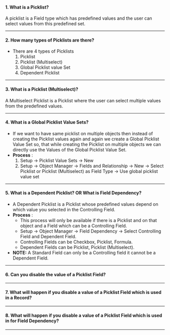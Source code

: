#### 1. What is a Picklist?
A picklist is a Field type which has predefined values and the user can select values from this predefined set.
___
#### 2. How many types of Picklists are there?
- There are 4 types of Picklists
	1. Picklist
	2. Picklist (Multiselect)
	3. Global Picklist value Set
	4. Dependent Picklist
___
#### 3. What is a Picklist (Multiselect)?
A Multiselect Picklist is a Picklist where the user can select multiple values from the predefined values.
____
#### 4. What is a Global Picklist Value Sets?
- If we want to have same picklist on multiple objects then instead of creating the Picklist values again and again we create a Global Picklist Value Set so, that while creating the Picklist on multiple objects we can directly use the Values of the Global Picklist Value Set.
- **Process** : 
	1. Setup &rarr; Picklist Value Sets &rarr; New
	2. Setup &rarr; Object Manager &rarr; Fields and Relationship &rarr; New &rarr; Select Picklist or Picklist (Multiselect) as Field Type &rarr; Use global picklist value set
____
#### 5. What is a Dependent Picklist? OR What is Field Dependency?
- A Dependent Picklist is a Picklist whose predefined values depend on which value you selected in the Controlling Field.
- **Process** : 
	- This process will only be available if there is a Picklist and on that object and a Field which can be a Controlling Field.
	- Setup &rarr; Object Manager &rarr; Field Dependency &rarr; Select Controlling Field and Dependent Field.
	- Controlling Fields can be Checkbox, Picklist, Formula.
	- Dependent Fields can be Picklist, Picklist (Multiselect).
- **NOTE:** A Standard Field can only be a Controlling field it cannot be a Dependent Field.
___
#### 6. Can you disable the value of a Picklist Field?
____
#### 7. What will happen if you disable a value of a Picklist Field which is used in a Record?
____
#### 8. What will happen if you disable a value of a Picklist Field which is used in for Field Dependency?
____
